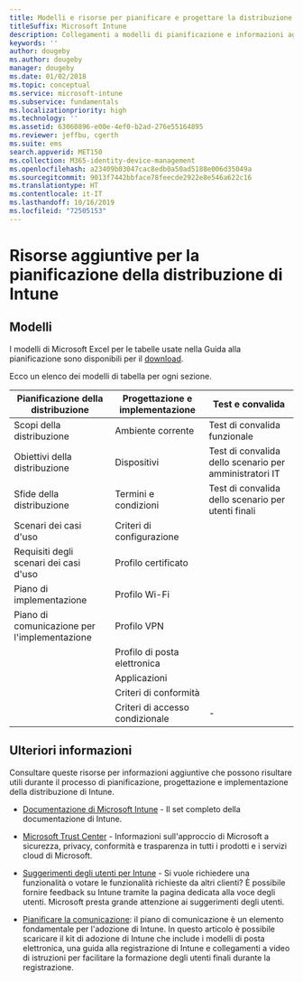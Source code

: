 ```yaml
---
title: Modelli e risorse per pianificare e progettare la distribuzione di Intune
titleSuffix: Microsoft Intune
description: Collegamenti a modelli di pianificazione e informazioni aggiuntive su Intune che possono risultare utili durante il processo di pianificazione e implementazione della distribuzione di Microsoft Intune.
keywords: ''
author: dougeby
ms.author: dougeby
manager: dougeby
ms.date: 01/02/2018
ms.topic: conceptual
ms.service: microsoft-intune
ms.subservice: fundamentals
ms.localizationpriority: high
ms.technology: ''
ms.assetid: 63060896-e00e-4ef0-b2ad-276e55164895
ms.reviewer: jeffbu, cgerth
ms.suite: ems
search.appverid: MET150
ms.collection: M365-identity-device-management
ms.openlocfilehash: a23409b03047cac8edb0a50ad5188e006d35049a
ms.sourcegitcommit: 9013f7442bbface78feecde2922e8e546a622c16
ms.translationtype: HT
ms.contentlocale: it-IT
ms.lasthandoff: 10/16/2019
ms.locfileid: "72505153"
---
```

# <a name="additional-resources-for-planning-your-intune-deployment"></a>Risorse aggiuntive per la pianificazione della distribuzione di Intune

## <a name="templates"></a>Modelli

I modelli di Microsoft Excel per le tabelle usate nella Guida alla pianificazione sono disponibili per il [download](https://gallery.technet.microsoft.com/Intune-deployment-planning-fae156c2?redir=0).

Ecco un elenco dei modelli di tabella per ogni sezione.

|Pianificazione della distribuzione  |Progettazione e implementazione   |Test e convalida |
|-----|----- |------|
| Scopi della distribuzione |Ambiente corrente|Test di convalida funzionale|
| Obiettivi della distribuzione |Dispositivi|Test di convalida dello scenario per amministratori IT|
| Sfide della distribuzione |Termini e condizioni|Test di convalida dello scenario per utenti finali|
| Scenari dei casi d'uso |Criteri di configurazione| |
| Requisiti degli scenari dei casi d'uso |Profilo certificato| |
| Piano di implementazione |Profilo Wi-Fi| |
| Piano di comunicazione per l'implementazione|Profilo VPN| |
| |  Profilo di posta elettronica | |
| | Applicazioni | |
| | Criteri di conformità | |
| | Criteri di accesso condizionale|-|

## <a name="further-reading"></a>Ulteriori informazioni

Consultare queste risorse per informazioni aggiuntive che possono risultare utili durante il processo di pianificazione, progettazione e implementazione della distribuzione di Intune.

- [Documentazione di Microsoft Intune](http://docs.microsoft.com/intune/) - Il set completo della documentazione di Intune.

- [Microsoft Trust Center](https://www.microsoft.com/TrustCenter) - Informazioni sull'approccio di Microsoft a sicurezza, privacy, conformità e trasparenza in tutti i prodotti e i servizi cloud di Microsoft.

- [Suggerimenti degli utenti per Intune](https://microsoftintune.uservoice.com/) - Si vuole richiedere una funzionalità o votare le funzionalità richieste da altri clienti? È possibile fornire feedback su Intune tramite la pagina dedicata alla voce degli utenti. Microsoft presta grande attenzione ai suggerimenti degli utenti.

- [Pianificare la comunicazione](../migration-guide-communication-plan.md): il piano di comunicazione è un elemento fondamentale per l'adozione di Intune. In questo articolo è possibile scaricare il kit di adozione di Intune che include i modelli di posta elettronica, una guida alla registrazione di Intune e collegamenti a video di istruzioni per facilitare la formazione degli utenti finali durante la registrazione.

